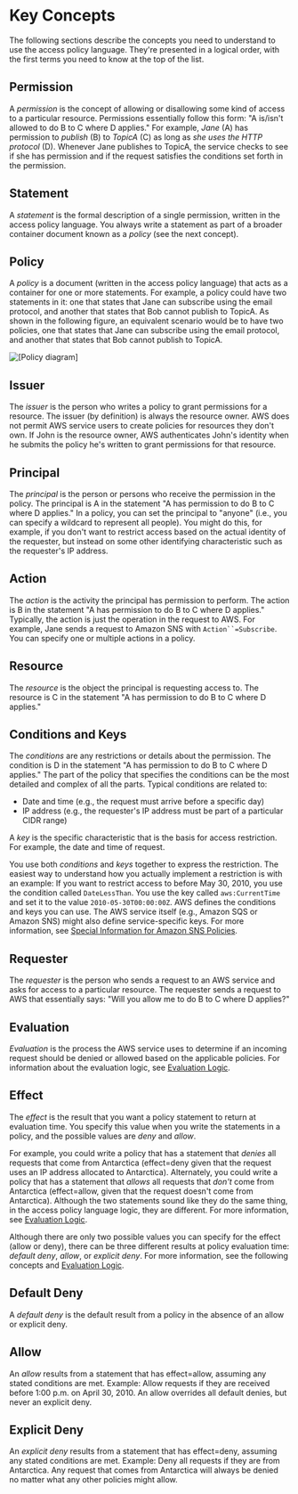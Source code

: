# Key Concepts<a name="AccessPolicyLanguage_KeyConcepts"></a>

The following sections describe the concepts you need to understand to use the access policy language\. They're presented in a logical order, with the first terms you need to know at the top of the list\.

## Permission<a name="permissions"></a>

A *permission* is the concept of allowing or disallowing some kind of access to a particular resource\. Permissions essentially follow this form: "A is/isn't allowed to do B to C where D applies\." For example, *Jane* \(A\) has permission to *publish* \(B\) to *TopicA* \(C\) as long as *she uses the HTTP protocol* \(D\)\. Whenever Jane publishes to TopicA, the service checks to see if she has permission and if the request satisfies the conditions set forth in the permission\.

## Statement<a name="statement"></a>

A *statement* is the formal description of a single permission, written in the access policy language\. You always write a statement as part of a broader container document known as a *policy* \(see the next concept\)\.

## Policy<a name="policy"></a>

A *policy* is a document \(written in the access policy language\) that acts as a container for one or more statements\. For example, a policy could have two statements in it: one that states that Jane can subscribe using the email protocol, and another that states that Bob cannot publish to TopicA\. As shown in the following figure, an equivalent scenario would be to have two policies, one that states that Jane can subscribe using the email protocol, and another that states that Bob cannot publish to TopicA\.

![\[Policy diagram\]](http://docs.aws.amazon.com/sns/latest/dg/images/AccessPolicyLanguage_Statement_and_Policy.gif)

## Issuer<a name="issuer"></a>

The *issuer* is the person who writes a policy to grant permissions for a resource\. The issuer \(by definition\) is always the resource owner\. AWS does not permit AWS service users to create policies for resources they don't own\. If John is the resource owner, AWS authenticates John's identity when he submits the policy he's written to grant permissions for that resource\.

## Principal<a name="principal"></a>

The *principal* is the person or persons who receive the permission in the policy\. The principal is A in the statement "A has permission to do B to C where D applies\." In a policy, you can set the principal to "anyone" \(i\.e\., you can specify a wildcard to represent all people\)\. You might do this, for example, if you don't want to restrict access based on the actual identity of the requester, but instead on some other identifying characteristic such as the requester's IP address\.

## Action<a name="action"></a>

The *action* is the activity the principal has permission to perform\. The action is B in the statement "A has permission to do B to C where D applies\." Typically, the action is just the operation in the request to AWS\. For example, Jane sends a request to Amazon SNS with `Action``=Subscribe`\. You can specify one or multiple actions in a policy\.

## Resource<a name="resource"></a>

The *resource* is the object the principal is requesting access to\. The resource is C in the statement "A has permission to do B to C where D applies\."

## Conditions and Keys<a name="conditions"></a>

The *conditions* are any restrictions or details about the permission\. The condition is D in the statement "A has permission to do B to C where D applies\." The part of the policy that specifies the conditions can be the most detailed and complex of all the parts\. Typical conditions are related to:
+ Date and time \(e\.g\., the request must arrive before a specific day\)
+ IP address \(e\.g\., the requester's IP address must be part of a particular CIDR range\)

A *key* is the specific characteristic that is the basis for access restriction\. For example, the date and time of request\.

You use both *conditions* and *keys* together to express the restriction\. The easiest way to understand how you actually implement a restriction is with an example: If you want to restrict access to before May 30, 2010, you use the condition called `DateLessThan`\. You use the key called `aws:CurrentTime` and set it to the value `2010-05-30T00:00:00Z`\. AWS defines the conditions and keys you can use\. The AWS service itself \(e\.g\., Amazon SQS or Amazon SNS\) might also define service\-specific keys\. For more information, see [Special Information for Amazon SNS Policies](AccessPolicyLanguage_SpecialInfo.md)\.

## Requester<a name="requester"></a>

The *requester* is the person who sends a request to an AWS service and asks for access to a particular resource\. The requester sends a request to AWS that essentially says: "Will you allow me to do B to C where D applies?"

## Evaluation<a name="evaluation"></a>

*Evaluation* is the process the AWS service uses to determine if an incoming request should be denied or allowed based on the applicable policies\. For information about the evaluation logic, see [Evaluation Logic](AccessPolicyLanguage_EvaluationLogic.md)\.

## Effect<a name="effect"></a>

The *effect* is the result that you want a policy statement to return at evaluation time\. You specify this value when you write the statements in a policy, and the possible values are *deny* and *allow*\.

 For example, you could write a policy that has a statement that *denies* all requests that come from Antarctica \(effect=deny given that the request uses an IP address allocated to Antarctica\)\. Alternately, you could write a policy that has a statement that *allows* all requests that *don't* come from Antarctica \(effect=allow, given that the request doesn't come from Antarctica\)\. Although the two statements sound like they do the same thing, in the access policy language logic, they are different\. For more information, see [Evaluation Logic](AccessPolicyLanguage_EvaluationLogic.md)\.

Although there are only two possible values you can specify for the effect \(allow or deny\), there can be three different results at policy evaluation time: *default deny*, *allow*, or *explicit deny*\. For more information, see the following concepts and [Evaluation Logic](AccessPolicyLanguage_EvaluationLogic.md)\.

## Default Deny<a name="Define_SoftDeny"></a>

A *default deny* is the default result from a policy in the absence of an allow or explicit deny\. 

## Allow<a name="allow"></a>

An *allow* results from a statement that has effect=allow, assuming any stated conditions are met\. Example: Allow requests if they are received before 1:00 p\.m\. on April 30, 2010\. An allow overrides all default denies, but never an explicit deny\.

## Explicit Deny<a name="Define_HardDeny"></a>

An *explicit deny* results from a statement that has effect=deny, assuming any stated conditions are met\. Example: Deny all requests if they are from Antarctica\. Any request that comes from Antarctica will always be denied no matter what any other policies might allow\.